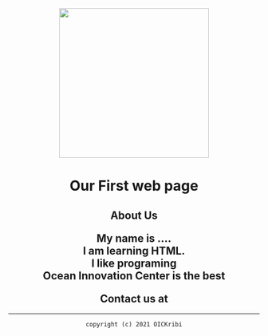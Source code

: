 <!doctype html>

<html lang="en">

  <header>
 <title>Our First Web Page</title>
 <link rel="stylesheet" href="css/master.css">
 <link rel="FaviconIcon" href="favicon.icon" type="image/x-icon">
  <meta name="robots" content="noindex, nofllow"
  </header>
  

  <body>
    <img src ="class.JPG" width="300" height "250 "alt="banner">
    <h1>Our First web page</h1>
    <h2>About Us
    <p>My name is ....
    <br> I am learning HTML.
    <br> I like programing <br>
    Ocean Innovation Center is the best</p>
        Contact us at</h2>

    
  </body>

  <footer>
    <hr>
    <code>copyright (c) 2021 OICKribi</code>
  </footer>

</html>
